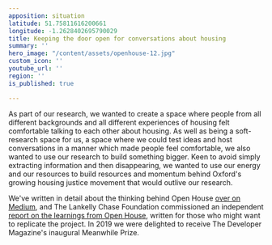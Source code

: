 ```yaml
---
apposition: situation
latitude: 51.75811616200661
longitude: -1.2628402695790029
title: Keeping the door open for conversations about housing
summary: ''
hero_image: "/content/assets/openhouse-12.jpg"
custom_icon: ''
youtube_url: ''
region: ''
is_published: true

---
```

As part of our research, we wanted to create a space where people from all different backgrounds and all different experiences of housing felt comfortable talking to each other about housing. As well as being a soft-research space for us, a space where we could test ideas and host conversations in a manner which made people feel comfortable, we also wanted to use our research to build something bigger. Keen to avoid simply extracting information and then disappearing, we wanted to use our energy and our resources to build resources and momentum behind Oxford's growing housing justice movement that would outlive our research.

We've written in detail about the thinking behind Open House [over on Medium](https://medium.com/@lucywarin/why-we-built-a-shop-that-doesnt-sell-anything-9e52ad1b5a5f), and The Lankelly Chase Foundation commissioned an independent [report on the learnings from Open House](https://transitionbydesign.org/articles/nobody-needs-to-feel-like-a-spare-part/), written for those who might want to replicate the project. In 2019 we were delighted to receive The Developer Magazine's inaugural Meanwhile Prize.